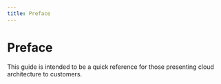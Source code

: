 ```yaml
---
title: Preface
---
```


# Preface

This guide is intended to be a quick reference for those presenting cloud architecture to customers.
